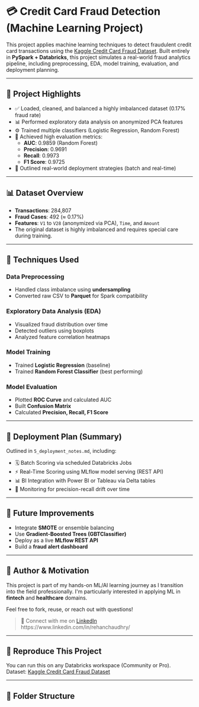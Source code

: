 # 💳 Credit Card Fraud Detection (Machine Learning Project)

This project applies machine learning techniques to detect fraudulent credit card transactions using the [Kaggle Credit Card Fraud Dataset](https://www.kaggle.com/datasets/mlg-ulb/creditcardfraud). Built entirely in **PySpark + Databricks**, this project simulates a real-world fraud analytics pipeline, including preprocessing, EDA, model training, evaluation, and deployment planning.

---

## 🧠 Project Highlights

- ✅ Loaded, cleaned, and balanced a highly imbalanced dataset (0.17% fraud rate)
- 📊 Performed exploratory data analysis on anonymized PCA features
- ⚙️ Trained multiple classifiers (Logistic Regression, Random Forest)
- 🧪 Achieved high evaluation metrics:
  - **AUC**: 0.9859 (Random Forest)
  - **Precision**: 0.9691
  - **Recall**: 0.9973
  - **F1 Score**: 0.9725
- 🚀 Outlined real-world deployment strategies (batch and real-time)

---

## 📊 Dataset Overview

- **Transactions**: 284,807  
- **Fraud Cases**: 492 (≈ 0.17%)  
- **Features**: `V1` to `V28` (anonymized via PCA), `Time`, and `Amount`  
- The original dataset is highly imbalanced and requires special care during training.

---

## 🔧 Techniques Used

### Data Preprocessing
- Handled class imbalance using **undersampling**
- Converted raw CSV to **Parquet** for Spark compatibility

### Exploratory Data Analysis (EDA)
- Visualized fraud distribution over time
- Detected outliers using boxplots
- Analyzed feature correlation heatmaps

### Model Training
- Trained **Logistic Regression** (baseline)
- Trained **Random Forest Classifier** (best performing)

### Model Evaluation
- Plotted **ROC Curve** and calculated AUC
- Built **Confusion Matrix**
- Calculated **Precision, Recall, F1 Score**

---

## 🚀 Deployment Plan (Summary)

Outlined in `5_deployment_notes.md`, including:

- 🗓️ Batch Scoring via scheduled Databricks Jobs
- ⚡ Real-Time Scoring using MLflow model serving (REST API)
- 📊 BI Integration with Power BI or Tableau via Delta tables
- 🧪 Monitoring for precision-recall drift over time

---

## 🧠 Future Improvements

- Integrate **SMOTE** or ensemble balancing
- Use **Gradient-Boosted Trees (GBTClassifier)**
- Deploy as a live **MLflow REST API**
- Build a **fraud alert dashboard**

---

## 📌 Author & Motivation

This project is part of my hands-on ML/AI learning journey as I transition into the field professionally. I'm particularly interested in applying ML in **fintech** and **healthcare** domains.

Feel free to fork, reuse, or reach out with questions!

> 🔗 Connect with me on [LinkedIn]([https://www.linkedin.com/in/YOUR-PROFILE](https://www.linkedin.com/in/rehanchaudhry/))  
> https://www.linkedin.com/in/rehanchaudhry/

---

## 📎 Reproduce This Project

You can run this on any Databricks workspace (Community or Pro).  
Dataset: [Kaggle Credit Card Fraud Dataset](https://www.kaggle.com/datasets/mlg-ulb/creditcardfraud)

---

## 📁 Folder Structure

